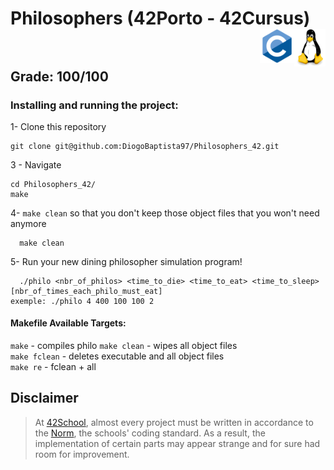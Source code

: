 # Philosophers (42Porto - 42Cursus) <img src="https://github.com/devicons/devicon/blob/master/icons/linux/linux-original.svg" title="Linux" alt="Linux Logo" width="50" height="60" align="right" />&nbsp; <img src="https://github.com/devicons/devicon/blob/master/icons/c/c-original.svg" title="C" alt="C Logo" width="55" height="55" align="right" />&nbsp;  

## Grade: 100/100

### Installing and running the project:

1- Clone this repository

    git clone git@github.com:DiogoBaptista97/Philosophers_42.git
3 - Navigate

    cd Philosophers_42/
    make
4- `make clean` so that you don't keep those object files that you won't need anymore

	  make clean
5- Run your new dining philosopher simulation program!

	  ./philo <nbr_of_philos> <time_to_die> <time_to_eat> <time_to_sleep> [nbr_of_times_each_philo_must_eat]
    exemple: ./philo 4 400 100 100 2
#### Makefile Available Targets:  
`make` - compiles philo 
`make clean` - wipes all object files   
`make fclean` - deletes executable and all object files   
`make re` - fclean + all  

## Disclaimer
> At [42School](https://en.wikipedia.org/wiki/42_(school)), almost every project must be written in accordance to the [Norm](./extras/en_norm.pdf), the schools' coding standard. As a result, the implementation of certain parts may appear strange and for sure had room for improvement.
